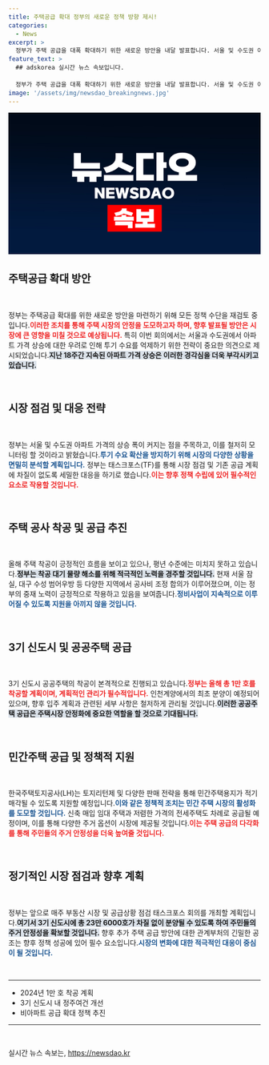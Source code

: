 ```yaml
---
title: 주택공급 확대 정부의 새로운 정책 방향 제시!
categories:
  - News
excerpt: >
  정부가 주택 공급을 대폭 확대하기 위한 새로운 방안을 내달 발표합니다. 서울 및 수도권 아파트 가격 상승에 대응하고, 도심 정비사업과 신도시 주택 공급을 가속화하는 등 다양한 정책을 들고 나옵니다. 주택 시장의 변화를 놓치지 마세요!
feature_text: >
  ## adskorea 실시간 뉴스 속보입니다.

  정부가 주택 공급을 대폭 확대하기 위한 새로운 방안을 내달 발표합니다. 서울 및 수도권 아파트 가격 상승에 대응하고, 도심 정비사업과 신도시 주택 공급을 가속화하는 등 다양한 정책을 들고 나옵니다. 주택 시장의 변화를 놓치지 마세요!
image: '/assets/img/newsdao_breakingnews.jpg'
---
```


<p><img src="/assets/img/newsdao_breakingnews.jpg" alt="adskorea 속보" /></p>

<h2 data-ke-size="size26">주택공급 확대 방안</h2>

<p data-ke-size="size16">&nbsp;</p>

<p>정부는 주택공급 확대를 위한 새로운 방안을 마련하기 위해 모든 정책 수단을 재검토 중입니다.<b><span style="color: #ee2323;">이러한 조치를 통해 주택 시장의 안정을 도모하고자 하며, 향후 발표될 방안은 시장에 큰 영향을 미칠 것으로 예상됩니다.</span></b> 특히 이번 회의에서는 서울과 수도권에서 아파트 가격 상승에 대한 우려로 인해 투기 수요를 억제하기 위한 전략이 중요한 의견으로 제시되었습니다.<b><span style="background-color: #21538527;">지난 18주간 지속된 아파트 가격 상승은 이러한 경각심을 더욱 부각시키고 있습니다.</span></b> </p>

<p data-ke-size="size16">&nbsp;</p>

<h2 data-ke-size="size26">시장 점검 및 대응 전략</h2>

<p data-ke-size="size16">&nbsp;</p>

<p>정부는 서울 및 수도권 아파트 가격의 상승 폭이 커지는 점을 주목하고, 이를 철저히 모니터링 할 것이라고 밝혔습니다.<b><span style="color: #1a5490;">투기 수요 확산을 방지하기 위해 시장의 다양한 상황을 면밀히 분석할 계획입니다.</span></b> 정부는 태스크포스(TF)를 통해 시장 점검 및 기존 공급 계획에 차질이 없도록 세밀한 대응을 하기로 했습니다.<b><span style="color: #ee2323;">이는 향후 정책 수립에 있어 필수적인 요소로 작용할 것입니다.</span></b></p>

<p data-ke-size="size16">&nbsp;</p>

<h2 data-ke-size="size26">주택 공사 착공 및 공급 추진</h2>

<p data-ke-size="size16">&nbsp;</p>

<p>올해 주택 착공이 긍정적인 흐름을 보이고 있으나, 평년 수준에는 미치지 못하고 있습니다.<b><span style="background-color: #21538527;">정부는 착공 대기 물량 해소를 위해 적극적인 노력을 경주할 것입니다.</span></b> 현재 서울 잠실, 대구 수성 범어우방 등 다양한 지역에서 공사비 조정 합의가 이루어졌으며, 이는 정부의 중재 노력이 긍정적으로 작용하고 있음을 보여줍니다.<b><span style="color: #1a5490;">정비사업이 지속적으로 이루어질 수 있도록 지원을 아끼지 않을 것입니다.</span></b></p>

<p data-ke-size="size16">&nbsp;</p>

<h2 data-ke-size="size26">3기 신도시 및 공공주택 공급</h2>

<p data-ke-size="size16">&nbsp;</p>

<p>3기 신도시 공공주택의 착공이 본격적으로 진행되고 있습니다.<b><span style="color: #ee2323;">정부는 올해 총 1만 호를 착공할 계획이며, 계획적인 관리가 필수적입니다.</span></b> 인천계양에서의 최초 분양이 예정되어 있으며, 향후 입주 계획과 관련된 세부 사항은 철저하게 관리될 것입니다.<b><span style="background-color: #21538527;">이러한 공공주택 공급은 주택시장 안정화에 중요한 역할을 할 것으로 기대됩니다.</span></b></p>

<p data-ke-size="size16">&nbsp;</p>

<h2 data-ke-size="size26">민간주택 공급 및 정책적 지원</h2>

<p data-ke-size="size16">&nbsp;</p>

<p>한국주택토지공사(LH)는 토지리턴제 및 다양한 판매 전략을 통해 민간주택용지가 적기 매각될 수 있도록 지원할 예정입니다.<b><span style="color: #1a5490;">이와 같은 정책적 조치는 민간 주택 시장의 활성화를 도모할 것입니다.</span></b> 신축 매입 임대 주택과 저렴한 가격의 전세주택도 차례로 공급될 예정이며, 이를 통해 다양한 주거 옵션이 시장에 제공될 것입니다.<b><span style="color: #ee2323;">이는 주택 공급의 다각화를 통해 주민들의 주거 안정성을 더욱 높여줄 것입니다.</span></b></p>

<p data-ke-size="size16">&nbsp;</p>

<h2 data-ke-size="size26">정기적인 시장 점검과 향후 계획</h2>

<p data-ke-size="size16">&nbsp;</p>

<p>정부는 앞으로 매주 부동산 시장 및 공급상황 점검 태스크포스 회의를 개최할 계획입니다.<b><span style="background-color: #21538527;">여기서 3기 신도시에 총 23만 6000호가 차질 없이 분양될 수 있도록 하여 주민들의 주거 안정성을 확보할 것입니다.</span></b> 향후 추가 주택 공급 방안에 대한 관계부처의 긴밀한 공조는 향후 정책 성공에 있어 필수 요소입니다.<b><span style="color: #1a5490;">시장의 변화에 대한 적극적인 대응이 중심이 될 것입니다.</span></b></p>

<p data-ke-size="size16">&nbsp;</p>

<hr />

<ul>
    <li>2024년 1만 호 착공 계획</li>
    <li>3기 신도시 내 정주여건 개선</li>
    <li>비아파트 공급 확대 정책 추진</li>
</ul>

<hr />

<p data-ke-size="size16">&nbsp;</p>
실시간 뉴스 속보는, <a href="https://newsdao.kr" rel="dofollow">https://newsdao.kr</a>


